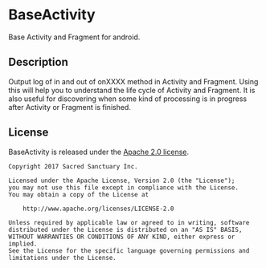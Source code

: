 # BaseActivity
Base Activity and Fragment for android.

## Description
Output log of in and out of onXXXX method in Activity and Fragment.
Using this will help you to understand the life cycle of Activity and Fragment.
It is also useful for discovering when some kind of processing is in progress after Activity or Fragment is finished.

## License

BaseActivity is released under the [Apache 2.0 license](LICENSE).

```
Copyright 2017 Sacred Sanctuary Inc.

Licensed under the Apache License, Version 2.0 (the "License");
you may not use this file except in compliance with the License.
You may obtain a copy of the License at

    http://www.apache.org/licenses/LICENSE-2.0

Unless required by applicable law or agreed to in writing, software
distributed under the License is distributed on an "AS IS" BASIS,
WITHOUT WARRANTIES OR CONDITIONS OF ANY KIND, either express or implied.
See the License for the specific language governing permissions and
limitations under the License.
```
